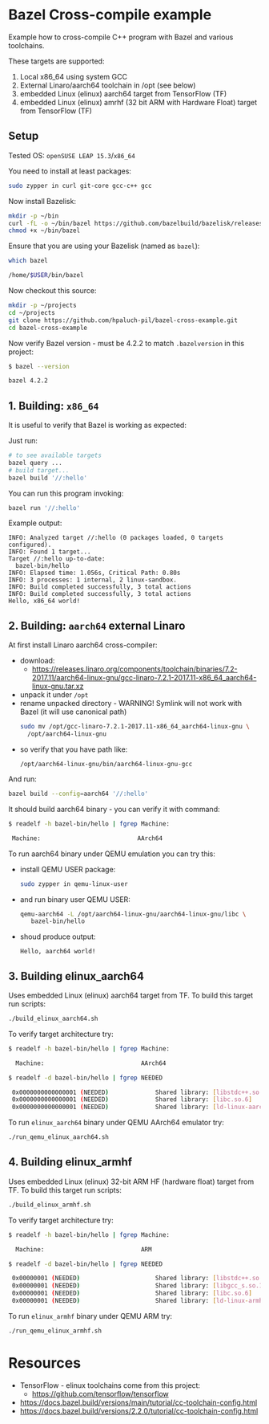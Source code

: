 # Bazel Cross-compile example

Example how to cross-compile C++ program
with Bazel and various toolchains.

These targets are supported:

1. Local x86_64 using system GCC
1. External Linaro/aarch64 toolchain in /opt (see below)
1. embedded Linux (elinux) aarch64 target from TensorFlow (TF)
1. embedded Linux (elinux) amrhf (32 bit ARM with Hardware Float) target from TensorFlow (TF)

## Setup

Tested OS: `openSUSE LEAP 15.3`/`x86_64`

You need to install at least packages:
```bash
sudo zypper in curl git-core gcc-c++ gcc
```

Now install Bazelisk:
```bash
mkdir -p ~/bin
curl -fL -o ~/bin/bazel https://github.com/bazelbuild/bazelisk/releases/download/v1.11.0/bazelisk-linux-amd64
chmod +x ~/bin/bazel
```
Ensure that you are using your Bazelisk (named as `bazel`):
```bash
which bazel

/home/$USER/bin/bazel
```

Now checkout this source:
```bash
mkdir -p ~/projects
cd ~/projects
git clone https://github.com/hpaluch-pil/bazel-cross-example.git
cd bazel-cross-example
```

Now verify Bazel version - must be 4.2.2 to match `.bazelversion`
in this project:
```bash
$ bazel --version

bazel 4.2.2
```

## 1. Building: `x86_64`

It is useful to verify that Bazel is working as expected:

Just run:
```bash
# to see available targets
bazel query ...
# build target...
bazel build '//:hello'
```
You can run this program invoking:
```bash
bazel run '//:hello'
```
Example output:
```
INFO: Analyzed target //:hello (0 packages loaded, 0 targets configured).
INFO: Found 1 target...
Target //:hello up-to-date:
  bazel-bin/hello
INFO: Elapsed time: 1.056s, Critical Path: 0.80s
INFO: 3 processes: 1 internal, 2 linux-sandbox.
INFO: Build completed successfully, 3 total actions
INFO: Build completed successfully, 3 total actions
Hello, x86_64 world!
```


## 2. Building: `aarch64` external Linaro

At first install Linaro aarch64 cross-compiler:
- download:
  - https://releases.linaro.org/components/toolchain/binaries/7.2-2017.11/aarch64-linux-gnu/gcc-linaro-7.2.1-2017.11-x86_64_aarch64-linux-gnu.tar.xz
- unpack it under `/opt`
- rename unpacked directory - WARNING! Symlink will not work with Bazel
  (it will use canonical path)
  ```bash
  sudo mv /opt/gcc-linaro-7.2.1-2017.11-x86_64_aarch64-linux-gnu \
    /opt/aarch64-linux-gnu
  ```
- so verify that you have path like:
  ```
  /opt/aarch64-linux-gnu/bin/aarch64-linux-gnu-gcc
  ```

And run:

```bash
bazel build --config=aarch64 '//:hello'
```

It should build aarch64 binary - you can verify it with command:
```bash
$ readelf -h bazel-bin/hello | fgrep Machine:

 Machine:                           AArch64
```

To run aarch64 binary under QEMU emulation you can try this:
- install QEMU USER package:
  ```bash
  sudo zypper in qemu-linux-user
  ```
- and run binary user QEMU USER:
  ```bash
  qemu-aarch64 -L /opt/aarch64-linux-gnu/aarch64-linux-gnu/libc \
     bazel-bin/hello
  ```
- shoud produce output:
  ```
  Hello, aarch64 world!
  ```

## 3. Building elinux_aarch64

Uses embedded Linux (elinux) aarch64 target from TF. To build this
target run scripts:

```bash
./build_elinux_aarch64.sh
```

To verify target architecture try:
```bash
$ readelf -h bazel-bin/hello | fgrep Machine:

  Machine:                           AArch64

$ readelf -d bazel-bin/hello | fgrep NEEDED

 0x0000000000000001 (NEEDED)             Shared library: [libstdc++.so.6]
 0x0000000000000001 (NEEDED)             Shared library: [libc.so.6]
 0x0000000000000001 (NEEDED)             Shared library: [ld-linux-aarch64.so.1]
```

To run `elinux_aarch64` binary under QEMU AArch64 emulator try:
```bash
./run_qemu_elinux_aarch64.sh
```

## 4. Building elinux_armhf

Uses embedded Linux (elinux) 32-bit ARM HF (hardware float) target from TF. To build this
target run scripts:

```bash
./build_elinux_armhf.sh
```

To verify target architecture try:
```bash
$ readelf -h bazel-bin/hello | fgrep Machine:

  Machine:                           ARM

$ readelf -d bazel-bin/hello | fgrep NEEDED

 0x00000001 (NEEDED)                     Shared library: [libstdc++.so.6]
 0x00000001 (NEEDED)                     Shared library: [libgcc_s.so.1]
 0x00000001 (NEEDED)                     Shared library: [libc.so.6]
 0x00000001 (NEEDED)                     Shared library: [ld-linux-armhf.so.3]
```

To run `elinux_armhf` binary under QEMU ARM try:
```bash
./run_qemu_elinux_armhf.sh
```


# Resources
* TensorFlow - elinux toolchains come from this project:
  * https://github.com/tensorflow/tensorflow
* https://docs.bazel.build/versions/main/tutorial/cc-toolchain-config.html
* https://docs.bazel.build/versions/2.2.0/tutorial/cc-toolchain-config.html

